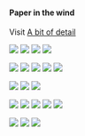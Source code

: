 #### Paper in the wind

Visit [A bit of detail](https://fusedtechie.me)



<p>
    <img src ="https://img.shields.io/badge/Developer Relations-%2307405e.svg?=dev&logoColor=white"/>
    <img src ="https://img.shields.io/badge/Cloud-%2307405e.svg?=dev&logoColor=white"/>
    <img src ="https://img.shields.io/badge/DevOps-%2307405e.svg?=dev&logoColor=white"/>
    <img src ="https://img.shields.io/badge/Community-%2307405e.svg?=dev&logoColor=white"/>

<p>
    <img src ="https://img.shields.io/badge/Python-3776AB?logo=python&logoColor=fff">
    <img src ="https://img.shields.io/badge/Flask-000?logo=flask&logoColor=fff">
    <img src ="https://img.shields.io/badge/Django-%23092E20.svg?logo=django&logoColor=white">
    <img src ="https://img.shields.io/badge/HTML-%23E34F26.svg?logo=html5&logoColor=white">
    <img src ="https://img.shields.io/badge/FastAPI-009485.svg?logo=fastapi&logoColor=white">

<p>
    <img src ="https://img.shields.io/badge/Markdown-%23000000.svg?logo=markdown&logoColor=white"/>
    <img src ="https://img.shields.io/badge/GitHub_Actions-2088FF?logo=github-actions&logoColor=white"/>
    <img src ="https://img.shields.io/badge/Hashnode-2962FF?logo=hashnode&logoColor=white">
<p>
    <img src ="https://img.shields.io/badge/Docker-2496ED?logo=docker&logoColor=fff">
    <img src ="https://img.shields.io/badge/Kubernetes-326CE5?logo=kubernetes&logoColor=fff">
    <img src ="https://img.shields.io/badge/Linux-FCC624?logo=linux&logoColor=black">
    <img src ="https://img.shields.io/badge/Neovim-57A143?logo=neovim&logoColor=fff">
    <img src ="https://img.shields.io/badge/Obsidian-%23483699.svg?&logo=obsidian&logoColor=white">

<p>
    <img src ="https://img.shields.io/badge/AWS-%23FF9900.svg?logo=amazon-web-services&logoColor=white">
    <img src ="https://custom-icon-badges.demolab.com/badge/Microsoft%20Azure-0089D6?logo=msazure&logoColor=white">
    <img src ="https://img.shields.io/badge/DigitalOcean-%230167ff.svg?logo=digitalOcean&logoColor=white">


<p/>
  
